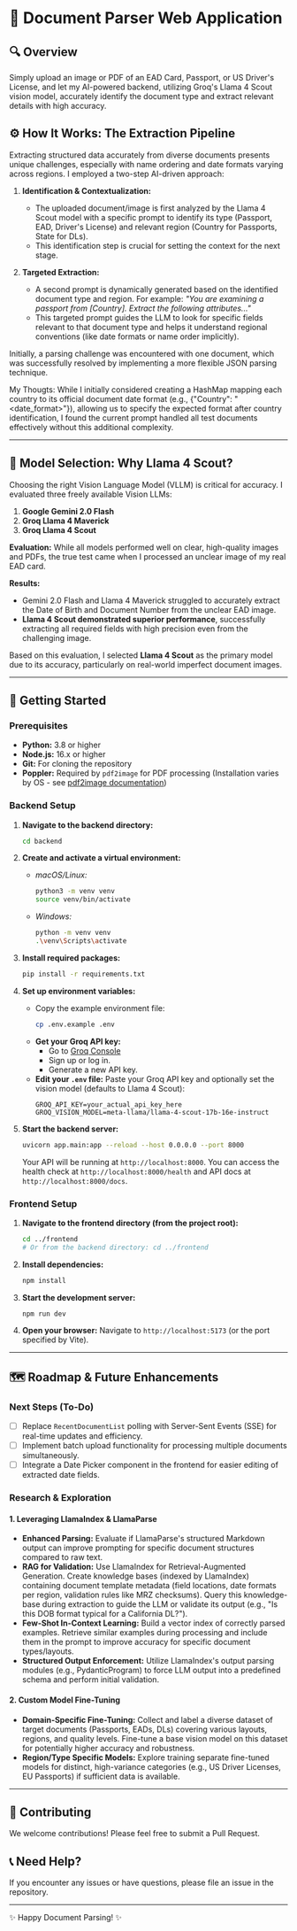 # 📄 Document Parser Web Application

## 🔍 Overview

Simply upload an image or PDF of an EAD Card, Passport, or US Driver's License, and let my AI-powered backend, utilizing Groq's Llama 4 Scout vision model, accurately identify the document type and extract relevant details with high accuracy.


## ⚙️ How It Works: The Extraction Pipeline

Extracting structured data accurately from diverse documents presents unique challenges, especially with name ordering and date formats varying across regions. I employed a two-step AI-driven approach:

1.  **Identification & Contextualization:**
    *   The uploaded document/image is first analyzed by the Llama 4 Scout model with a specific prompt to identify its type (Passport, EAD, Driver's License) and relevant region (Country for Passports, State for DLs).
    *   This identification step is crucial for setting the context for the next stage.

2.  **Targeted Extraction:**
    *   A second prompt is dynamically generated based on the identified document type and region. For example: *"You are examining a passport from [Country]. Extract the following attributes..."*
    *   This targeted prompt guides the LLM to look for specific fields relevant to that document type and helps it understand regional conventions (like date formats or name order implicitly).

Initially, a parsing challenge was encountered with one document, which was successfully resolved by implementing a more flexible JSON parsing technique.

My Thougts:
While I initially considered creating a HashMap mapping each country to its official document date format (e.g., {"Country": "<date_format>"}), allowing us to specify the expected format after country identification, I found the current prompt handled all test documents effectively without this additional complexity.

---

## 🤖 Model Selection: Why Llama 4 Scout?

Choosing the right Vision Language Model (VLLM) is critical for accuracy. I evaluated three freely available Vision LLMs:

1.  **Google Gemini 2.0 Flash**
2.  **Groq Llama 4 Maverick**
3.  **Groq Llama 4 Scout**

**Evaluation:** While all models performed well on clear, high-quality images and PDFs, the true test came when I processed an unclear image of my real EAD card.

**Results:**
*   Gemini 2.0 Flash and Llama 4 Maverick struggled to accurately extract the Date of Birth and Document Number from the unclear EAD image.
*   **Llama 4 Scout demonstrated superior performance**, successfully extracting all required fields with high precision even from the challenging image.

Based on this evaluation, I selected **Llama 4 Scout** as the primary model due to its accuracy, particularly on real-world imperfect document images.

---

## 🚀 Getting Started

### Prerequisites

*   **Python:** 3.8 or higher
*   **Node.js:** 16.x or higher
*   **Git:** For cloning the repository
*   **Poppler:** Required by `pdf2image` for PDF processing (Installation varies by OS - see [pdf2image documentation](https://github.com/Belval/pdf2image#how-to-install))

### Backend Setup

1.  **Navigate to the backend directory:**
    ```bash
    cd backend
    ```

2.  **Create and activate a virtual environment:**
    *   *macOS/Linux:*
        ```bash
        python3 -m venv venv
        source venv/bin/activate
        ```
    *   *Windows:*
        ```bash
        python -m venv venv
        .\venv\Scripts\activate
        ```

3.  **Install required packages:**
    ```bash
    pip install -r requirements.txt
    ```

4.  **Set up environment variables:**
    *   Copy the example environment file:
        ```bash
        cp .env.example .env
        ```
    *   **Get your Groq API key:**
        *   Go to [Groq Console](https://console.groq.com/keys)
        *   Sign up or log in.
        *   Generate a new API key.
    *   **Edit your `.env` file:** Paste your Groq API key and optionally set the vision model (defaults to Llama 4 Scout):
        ```dotenv
        GROQ_API_KEY=your_actual_api_key_here
        GROQ_VISION_MODEL=meta-llama/llama-4-scout-17b-16e-instruct
        ```

5.  **Start the backend server:**
    ```bash
    uvicorn app.main:app --reload --host 0.0.0.0 --port 8000
    ```
    Your API will be running at `http://localhost:8000`. You can access the health check at `http://localhost:8000/health` and API docs at `http://localhost:8000/docs`.

### Frontend Setup

1.  **Navigate to the frontend directory (from the project root):**
    ```bash
    cd ../frontend
    # Or from the backend directory: cd ../frontend
    ```

2.  **Install dependencies:**
    ```bash
    npm install
    ```

3.  **Start the development server:**
    ```bash
    npm run dev
    ```

4.  **Open your browser:**
    Navigate to `http://localhost:5173` (or the port specified by Vite).

---


## 🗺️ Roadmap & Future Enhancements

### Next Steps (To-Do)

*   [ ] Replace `RecentDocumentList` polling with Server-Sent Events (SSE) for real-time updates and efficiency.
*   [ ] Implement batch upload functionality for processing multiple documents simultaneously.
*   [ ] Integrate a Date Picker component in the frontend for easier editing of extracted date fields.

### Research & Exploration

#### 1. Leveraging LlamaIndex & LlamaParse

*   **Enhanced Parsing:** Evaluate if LlamaParse's structured Markdown output can improve prompting for specific document structures compared to raw text.
*   **RAG for Validation:** Use LlamaIndex for Retrieval-Augmented Generation. Create knowledge bases (indexed by LlamaIndex) containing document template metadata (field locations, date formats per region, validation rules like MRZ checksums). Query this knowledge-base during extraction to guide the LLM or validate its output (e.g., "Is this DOB format typical for a California DL?").
*   **Few-Shot In-Context Learning:** Build a vector index of correctly parsed examples. Retrieve similar examples during processing and include them in the prompt to improve accuracy for specific document types/layouts.
*   **Structured Output Enforcement:** Utilize LlamaIndex's output parsing modules (e.g., PydanticProgram) to force LLM output into a predefined schema and perform initial validation.

#### 2. Custom Model Fine-Tuning

*   **Domain-Specific Fine-Tuning:** Collect and label a diverse dataset of target documents (Passports, EADs, DLs) covering various layouts, regions, and quality levels. Fine-tune a base vision model on this dataset for potentially higher accuracy and robustness.
*   **Region/Type Specific Models:** Explore training separate fine-tuned models for distinct, high-variance categories (e.g., US Driver Licenses, EU Passports) if sufficient data is available.

---


## 🌟 Contributing

We welcome contributions! Please feel free to submit a Pull Request.

## 📞 Need Help?

If you encounter any issues or have questions, please file an issue in the repository.

---

✨ Happy Document Parsing! ✨